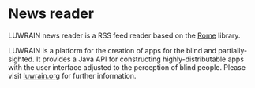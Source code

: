 
# News reader

LUWRAIN news reader is a RSS feed reader based on the [Rome](https://github.com/rometools/rome) library.

LUWRAIN is a platform for the creation of apps for the blind and partially-sighted.
It provides a Java API for constructing highly-distributable apps
with the user interface adjusted to the perception of blind people.
Please visit [luwrain.org](https://luwrain.org/?lang=en) for further information.
